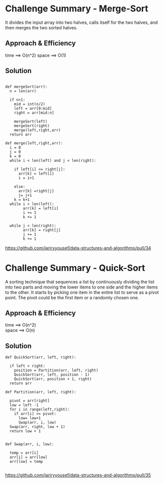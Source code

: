 # Challenge Summary - Merge-Sort

It divides the input array into two halves, calls itself for the two halves, and then merges the two sorted halves.

## Approach & Efficiency
time ==> O(n^2)
space ==> O(1)

## Solution

```

def mergeSort(arr):
  n = len(arr)
 
  if n>1:
    mid = int(n/2)
    left = arr[0:mid]
    right = arr[mid:n]

    mergeSort(left)
    mergeSort(right)
    merge(left,right,arr)
  return arr

def merge(left,right,arr):
  i = 0
  j = 0
  k = 0  
  while i < len(left) and j < len(right):
   
    if left[i] <= right[j]:
      arr[k] = left[i]
      i = i+1

    else:
      arr[k] =right[j]
      j= j+1
    k = k+1
  while i < len(left):
        arr[k] = left[i]
        i += 1
        k += 1

  while j < len(right):
        arr[k] = right[j]
        j += 1
        k += 1
```



https://github.com/jariryyousef/data-structures-and-algorithms/pull/34




# Challenge Summary - Quick-Sort
A sorting technique that sequences a list by continuously dividing the list into two parts and moving the lower items to one side and the higher items to the other. It starts by picking one item in the entire list to serve as a pivot point. The pivot could be the first item or a randomly chosen one.


## Approach & Efficiency

time ==> O(n^2)  
space ==> O(n)  

## Solution 
```
def QuickSort(arr, left, right):

  if left < right:
    position = Partition(arr, left, right)
    QuickSort(arr, left, position - 1)
    QuickSort(arr, position + 1, right)
  return arr

def Partition(arr, left, right):
  
  pivot = arr[right]
  low = left -1
  for i in range(left,right):
    if arr[i] <= pivot:
      low= low+1
      Swap(arr, i, low)
  Swap(arr, right, low + 1)
  return low + 1


def Swap(arr, i, low):
  
  temp = arr[i]
  arr[i] = arr[low]
  arr[low] = temp


```

https://github.com/jariryyousef/data-structures-and-algorithms/pull/35